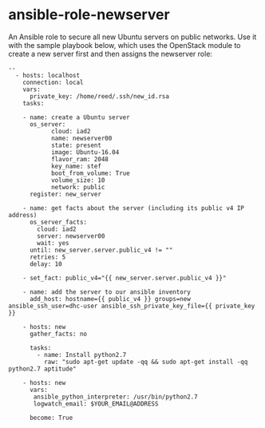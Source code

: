 # ansible-role-newserver
An Ansible role to secure all new Ubuntu servers on public networks.
Use it with the sample playbook below, which uses the OpenStack module
to create a new server first and then assigns the newserver role:


    --
      - hosts: localhost
        connection: local
        vars:
          private_key: /home/reed/.ssh/new_id.rsa
        tasks:

        - name: create a Ubuntu server
          os_server:
                cloud: iad2
                name: newserver00
                state: present
                image: Ubuntu-16.04
                flavor_ram: 2048
                key_name: stef
                boot_from_volume: True
                volume_size: 10
                network: public
          register: new_server

        - name: get facts about the server (including its public v4 IP address)
          os_server_facts:
            cloud: iad2
            server: newserver00
            wait: yes
          until: new_server.server.public_v4 != ""
          retries: 5
          delay: 10

        - set_fact: public_v4="{{ new_server.server.public_v4 }}"

        - name: add the server to our ansible inventory
          add_host: hostname={{ public_v4 }} groups=new ansible_ssh_user=dhc-user ansible_ssh_private_key_file={{ private_key }}

        - hosts: new
          gather_facts: no

          tasks:
            - name: Install python2.7
              raw: "sudo apt-get update -qq && sudo apt-get install -qq python2.7 aptitude"

        - hosts: new
          vars:
           ansible_python_interpreter: /usr/bin/python2.7
           logwatch_email: $YOUR_EMAIL@ADDRESS

          become: True
